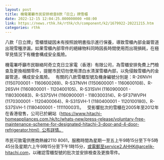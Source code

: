 ```yaml
---
layout: post
title: 機電署籲市民安排檢查8款「日立」牌雪櫃
date: 2022-12-15 12:04:25.000000000 +08:00
link: https://news.rthk.hk/rthk/ch/component/k2/1679922-20221215.htm
categories: rthk
---
```


八款「日立牌」雪櫃懷疑因未有按照說明書指示進行保養，導致雪櫃內部金屬管道出現雪種滲漏，如果雪櫃內部零件的絕緣物料同時因長時間使用而出現損耗，在極罕見情況下有機會構成安全風險。

機電署呼籲市民聯絡阿奇立克日立家電（香港）有限公司，為雪櫃安排免費上門檢查及更換相關零件，提醒市民切勿使用漂白水清潔雪櫃內部，以免侵蝕雪櫃內的金屬管道，構成安全風險。
 
有關的八款雪櫃型號及機身編號分別是：R-26NVH (1150700001 - 1160600269)、R-S37NVH (1150600001 - 1160600108)、R-26SVH (1160800001 - 1120400105)、R-S31SVH (1160900001 - 1180300683)、R-S37SVH (1160900001 - 1180300314)、R-SF37WVPH (1170300001 - 1120400064)、R-S31SVH-1 (1180400001 - 1120100180)、R-S37SVH-1 (1180400001 - 1111100031)。
 
受影響批次的雪櫃在2005年至2012年在香港發售，公司已於網站（https://www.hitachi-homeappliances.com.hk/tc/whats-new/press-release/voluntary-free-maintenance-scheme-for-designated-hitachi-3-door-and-4-door-refrigerator.html）公布詳情。

市民可致電供應商熱線2110 8061，服務時間為星期一至五上午9時15分至下午5時45分及星期六上午9時15分至下午1時15分，或電郵至service2.AHHK@arcelik-hitachi.com，以確認雪櫃型號的批次並安排檢查及更換零件。

